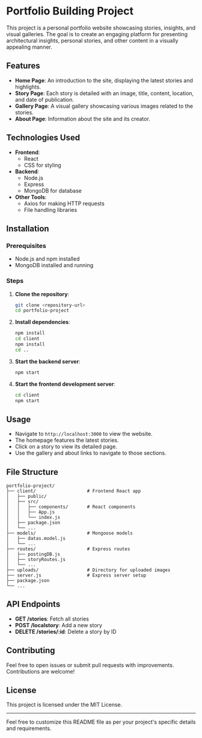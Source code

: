 

# Portfolio Building Project

This project is a personal portfolio website showcasing stories, insights, and visual galleries. The goal is to create an engaging platform for presenting architectural insights, personal stories, and other content in a visually appealing manner.


## Features

- **Home Page**: An introduction to the site, displaying the latest stories and highlights.
- **Story Page**: Each story is detailed with an image, title, content, location, and date of publication.
- **Gallery Page**: A visual gallery showcasing various images related to the stories.
- **About Page**: Information about the site and its creator.

## Technologies Used

- **Frontend**: 
  - React
  - CSS for styling
- **Backend**:
  - Node.js
  - Express
  - MongoDB for database
- **Other Tools**:
  - Axios for making HTTP requests
  - File handling libraries

## Installation

### Prerequisites

- Node.js and npm installed
- MongoDB installed and running

### Steps

1. **Clone the repository**:
    ```bash
    git clone <repository-url>
    cd portfolio-project
    ```

2. **Install dependencies**:
    ```bash
    npm install
    cd client
    npm install
    cd ..
    ```

3. **Start the backend server**:
    ```bash
    npm start
    ```

4. **Start the frontend development server**:
    ```bash
    cd client
    npm start
    ```

## Usage

- Navigate to `http://localhost:3000` to view the website.
- The homepage features the latest stories.
- Click on a story to view its detailed page.
- Use the gallery and about links to navigate to those sections.

## File Structure

```
portfolio-project/
├── client/                   # Frontend React app
│   ├── public/
│   ├── src/
│   │   ├── components/       # React components
│   │   ├── App.js
│   │   └── index.js
│   ├── package.json
│   └── ...
├── models/                   # Mongoose models
│   ├── datas.model.js
│   └── ...
├── routes/                   # Express routes
│   ├── postingDB.js
│   ├── storyRoutes.js
│   └── ...
├── uploads/                  # Directory for uploaded images
├── server.js                 # Express server setup
├── package.json
└── ...
```

## API Endpoints

- **GET /stories**: Fetch all stories
- **POST /localstory**: Add a new story
- **DELETE /stories/:id**: Delete a story by ID





## Contributing

Feel free to open issues or submit pull requests with improvements. Contributions are welcome!

## License

This project is licensed under the MIT License.

---

Feel free to customize this README file as per your project's specific details and requirements.
